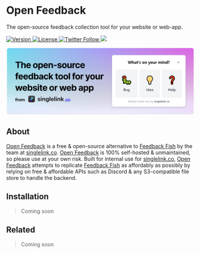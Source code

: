 # Open Feedback
The open-source feedback collection tool for your website or web-app.

<p>
    <a href="https://github.com/Neutron-Creative/Singlelink/projects/1">
        <img src="https://img.shields.io/badge/Work%20In%20Progress-0.1.0-%2303d2d4" alt="Version">
    </a>
    <a href="https://www.gnu.org/licenses/gpl-3.0.en.html">
        <img src="https://img.shields.io/badge/License-LGPL-%236ab04c" alt="License"/>
    </a>
    <a href="https://twitter.com/neutroncreative">
		<img alt="Twitter Follow" height=20 src="https://img.shields.io/twitter/follow/neutroncreative?color=%2300acee&label=Follow%20us%20on%20Twitter&style=plastic">
	</a
	<a href="https://discord.gg/BUbmgV4">
		<img src="https://img.shields.io/discord/739822478276165675?color=%237289da&label=Join%20our%20community%20on%20Discord"/>
	</a>
</p>
<img src="assets/Open-Feedback Github Banner.png">
<h2>About</h2>
<a href="https://github.com/Neutron-Creative/Open-Feedback">Open Feedback</a> is a free & open-source alternative to <a href="https://feedback.fish">Feedback Fish</a> by the team at <a href="https://singlelink.co">singlelink.co</a>. <a href="https://github.com/Neutron-Creative/Open-Feedback">Open Feedback</a> is 100% self-hosted & unmaintained, so please use at your own risk. Built for internal use for <a href="https://singlelink.co">singlelink.co</a>, <a href="https://github.com/Neutron-Creative/Open-Feedback">Open Feedback</a> attempts to replicate <a href="https://feedback.fish">Feedback Fish</a> as affordably as possibly by relying on free & affordable APIs such as Discord & any S3-compatible file store to handle the backend.
<br>
<h2>Installation</h2>

> Coming soon

<h2>Related</h2>

> Coming soon
